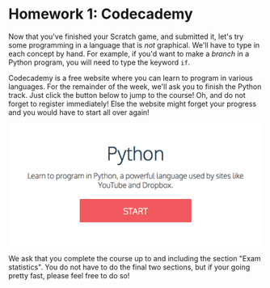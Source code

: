 # Homework 1: Codecademy

Now that you've finished your Scratch game, and submitted it, let's try some programming in a language that is *not* graphical. We'll have to type in each concept by hand. For example, if you'd want to make a *branch* in a Python program, you will need to type the keyword `if`.

Codecademy is a free website where you can learn to program in various languages. For the remainder of the week, we'll ask you to finish the Python track. Just click the button below to jump to the course! Oh, and do not forget to register immediately! Else the website might forget your progress and you would have to start all over again!

[![codecademy](codecademy.png)](https://www.codecademy.com/tracks/python/resume)

We ask that you complete the course up to and including the section "Exam statistics". You do not have to do the final two sections, but if your going pretty fast, please feel free to do so!
